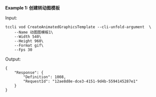 **Example 1: 创建转动图模板**



Input: 

```
tccli vod CreateAnimatedGraphicsTemplate --cli-unfold-argument  \
    --Name 动图图模板1\
    --Width 540\
    --Height 960\
    --Format gif\
    --Fps 30
```

Output: 
```
{
    "Response": {
        "Definition": 1008,
        "RequestId": "12ae8d8e-dce3-4151-9d4b-5594145287e1"
    }
}
```

